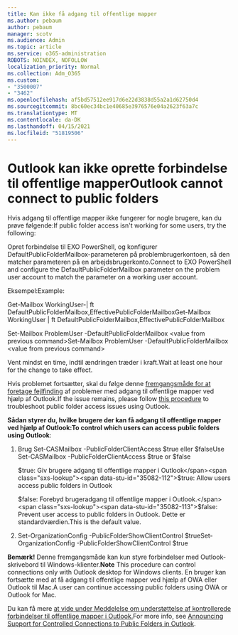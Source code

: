 ```yaml
---
title: Kan ikke få adgang til offentlige mapper
ms.author: pebaum
author: pebaum
manager: scotv
ms.audience: Admin
ms.topic: article
ms.service: o365-administration
ROBOTS: NOINDEX, NOFOLLOW
localization_priority: Normal
ms.collection: Adm_O365
ms.custom:
- "3500007"
- "3462"
ms.openlocfilehash: af5bd57512ee917d6e22d3838d55a2a1d62750d4
ms.sourcegitcommit: 8bc60ec34bc1e40685e3976576e04a2623f63a7c
ms.translationtype: MT
ms.contentlocale: da-DK
ms.lasthandoff: 04/15/2021
ms.locfileid: "51819506"
---
```

# <a name="outlook-cannot-connect-to-public-folders"></a><span data-ttu-id="35082-102">Outlook kan ikke oprette forbindelse til offentlige mapper</span><span class="sxs-lookup"><span data-stu-id="35082-102">Outlook cannot connect to public folders</span></span>

<span data-ttu-id="35082-103">Hvis adgang til offentlige mapper ikke fungerer for nogle brugere, kan du prøve følgende:</span><span class="sxs-lookup"><span data-stu-id="35082-103">If public folder access isn't working for some users, try the following:</span></span>

<span data-ttu-id="35082-104">Opret forbindelse til EXO PowerShell, og konfigurer DefaultPublicFolderMailbox-parameteren på problembrugerkontoen, så den matcher parameteren på en arbejdsbrugerkonto.</span><span class="sxs-lookup"><span data-stu-id="35082-104">Connect to EXO PowerShell and configure the DefaultPublicFolderMailbox parameter on the problem user account to match the parameter on a working user account.</span></span>

<span data-ttu-id="35082-105">Eksempel:</span><span class="sxs-lookup"><span data-stu-id="35082-105">Example:</span></span>

<span data-ttu-id="35082-106">Get-Mailbox WorkingUser-| ft DefaultPublicFolderMailbox,EffectivePublicFolderMailbox</span><span class="sxs-lookup"><span data-stu-id="35082-106">Get-Mailbox WorkingUser | ft DefaultPublicFolderMailbox,EffectivePublicFolderMailbox</span></span>

<span data-ttu-id="35082-107">Set-Mailbox ProblemUser -DefaultPublicFolderMailbox \<value from previous command></span><span class="sxs-lookup"><span data-stu-id="35082-107">Set-Mailbox ProblemUser -DefaultPublicFolderMailbox \<value from previous command></span></span>

<span data-ttu-id="35082-108">Vent mindst en time, indtil ændringen træder i kraft.</span><span class="sxs-lookup"><span data-stu-id="35082-108">Wait at least one hour for the change to take effect.</span></span>

<span data-ttu-id="35082-109">Hvis problemet fortsætter, skal du følge denne [fremgangsmåde for at foretage fejlfinding](https://aka.ms/pfcte) af problemer med adgang til offentlige mapper ved hjælp af Outlook.</span><span class="sxs-lookup"><span data-stu-id="35082-109">If the issue remains, please follow [this procedure](https://aka.ms/pfcte) to troubleshoot public folder access issues using Outlook.</span></span>
 
<span data-ttu-id="35082-110">**Sådan styrer du, hvilke brugere der kan få adgang til offentlige mapper ved hjælp af Outlook:**</span><span class="sxs-lookup"><span data-stu-id="35082-110">**To control which users can access public folders using Outlook**:</span></span>

1.  <span data-ttu-id="35082-111">Brug Set-CASMailbox <mailboxname> -PublicFolderClientAccess $true eller $false</span><span class="sxs-lookup"><span data-stu-id="35082-111">Use Set-CASMailbox <mailboxname> -PublicFolderClientAccess $true or $false</span></span>  
      
    <span data-ttu-id="35082-112">$true: Giv brugere adgang til offentlige mapper i Outlook</span><span class="sxs-lookup"><span data-stu-id="35082-112">$true: Allow users access public folders in Outlook</span></span>  
      
    <span data-ttu-id="35082-113">$false: Forebyd brugeradgang til offentlige mapper i Outlook.</span><span class="sxs-lookup"><span data-stu-id="35082-113">$false: Prevent user access to public folders in Outlook.</span></span> <span data-ttu-id="35082-114">Dette er standardværdien.</span><span class="sxs-lookup"><span data-stu-id="35082-114">This is the default value.</span></span>  
        
2.  <span data-ttu-id="35082-115">Set-OrganizationConfig -PublicFolderShowClientControl $true</span><span class="sxs-lookup"><span data-stu-id="35082-115">Set-OrganizationConfig -PublicFolderShowClientControl $true</span></span>   
      
<span data-ttu-id="35082-116">**Bemærk!** Denne fremgangsmåde kan kun styre forbindelser med Outlook-skrivebord til Windows-klienter.</span><span class="sxs-lookup"><span data-stu-id="35082-116">**Note** This procedure can control connections only with Outlook desktop for Windows clients.</span></span> <span data-ttu-id="35082-117">En bruger kan fortsætte med at få adgang til offentlige mapper ved hjælp af OWA eller Outlook til Mac.</span><span class="sxs-lookup"><span data-stu-id="35082-117">A user can continue accessing public folders using OWA or Outlook for Mac.</span></span>
 
<span data-ttu-id="35082-118">Du kan få mere [at vide under Meddelelse om understøttelse af kontrollerede forbindelser til offentlige mapper i Outlook.](https://aka.ms/controlpf)</span><span class="sxs-lookup"><span data-stu-id="35082-118">For more info, see [Announcing Support for Controlled Connections to Public Folders in Outlook](https://aka.ms/controlpf).</span></span>